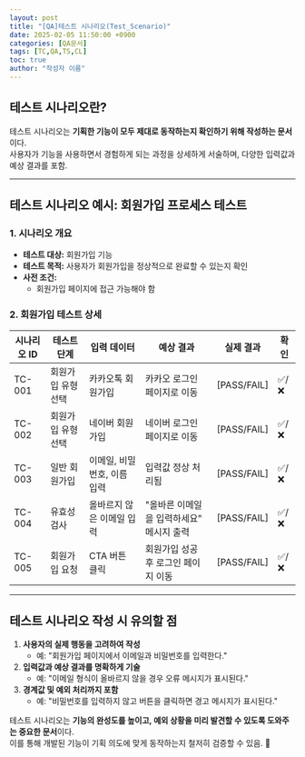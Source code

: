 ```yaml
---
layout: post
title: "[QA]테스트 시나리오(Test_Scenario)"
date: 2025-02-05 11:50:00 +0900
categories: [QA문서]
tags: [TC,QA,TS,CL]
toc: true
author: "작성자 이름"
---
```


## **테스트 시나리오란?**
테스트 시나리오는 **기획한 기능이 모두 제대로 동작하는지 확인하기 위해 작성하는 문서**이다.  
사용자가 기능을 사용하면서 경험하게 되는 과정을 상세하게 서술하며, 다양한 입력값과 예상 결과를 포함.

---

## **테스트 시나리오 예시: 회원가입 프로세스 테스트**
### 1. **시나리오 개요**
- **테스트 대상:** 회원가입 기능  
- **테스트 목적:** 사용자가 회원가입을 정상적으로 완료할 수 있는지 확인  
- **사전 조건:**  
  - 회원가입 페이지에 접근 가능해야 함  

### 2. **회원가입 테스트 상세**

| 시나리오 ID | 테스트 단계 | 입력 데이터 | 예상 결과 | 실제 결과 | 확인 |
|------------|------------|------------|----------|----------|------|
| TC-001 | 회원가입 유형 선택 | 카카오톡 회원가입 | 카카오 로그인 페이지로 이동 | [PASS/FAIL] | ✅/❌ |
| TC-002 | 회원가입 유형 선택 | 네이버 회원가입 | 네이버 로그인 페이지로 이동 | [PASS/FAIL] | ✅/❌ |
| TC-003 | 일반 회원가입 | 이메일, 비밀번호, 이름 입력 | 입력값 정상 처리됨 | [PASS/FAIL] | ✅/❌ |
| TC-004 | 유효성 검사 | 올바르지 않은 이메일 입력 | "올바른 이메일을 입력하세요" 메시지 출력 | [PASS/FAIL] | ✅/❌ |
| TC-005 | 회원가입 요청 | CTA 버튼 클릭 | 회원가입 성공 후 로그인 페이지 이동 | [PASS/FAIL] | ✅/❌ |

---

## **테스트 시나리오 작성 시 유의할 점**
1. **사용자의 실제 행동을 고려하여 작성**  
   - 예: "회원가입 페이지에서 이메일과 비밀번호를 입력한다."  
2. **입력값과 예상 결과를 명확하게 기술**  
   - 예: "이메일 형식이 올바르지 않을 경우 오류 메시지가 표시된다."  
3. **경계값 및 예외 처리까지 포함**  
   - 예: "비밀번호를 입력하지 않고 버튼을 클릭하면 경고 메시지가 표시된다."  

테스트 시나리오는 **기능의 완성도를 높이고, 예외 상황을 미리 발견할 수 있도록 도와주는 중요한 문서**이다.  
이를 통해 개발된 기능이 기획 의도에 맞게 동작하는지 철저히 검증할 수 있음. 🚀  
